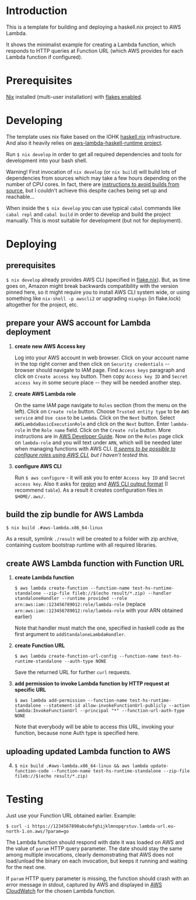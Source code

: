 # Introduction

This is a template for building and deploying a haskell.nix project to AWS Lambda.

It shows the minimalist example for creating a Lambda function, which responds to HTTP queries at Function URL (which AWS provides for each Lambda function if configured).

# Prerequisites

[Nix](https://nixos.org/download.html) installed (multi-user installation) with [flakes enabled](https://nixos.wiki/wiki/Flakes#Enable_flakes).

# Developing

The template uses nix flake based on the IOHK [haskell.nix](https://input-output-hk.github.io/haskell.nix) infrastructure. And also it heavily relies on [aws-lambda-haskell-runtime project](https://theam.github.io/aws-lambda-haskell-runtime/01-getting-started.html).

Run `$ nix develop` in order to get all required dependencies and tools for development into your bash shell.

Warning! First invocation of `nix develop` (or `nix build`) will build lots of dependencies from sources which may take a few hours depending on the number of CPU cores. In fact, there are [instructions to avoid builds from source](https://input-output-hk.github.io/haskell.nix/tutorials/getting-started.html#setting-up-the-binary-cache), but I couldn't achieve this despite caches being set up and reachable...

When inside the `$ nix develop` you can use typical `cabal` commands like `cabal repl` and `cabal build` in order to develop and build the project manually. This is most suitable for development (but not for deployment).

# Deploying

## prerequisites

`$ nix develop` already provides AWS CLI (specified in [flake.nix](flake.nix)). But, as time goes on, Amazon might break backwards compatibility with the version pinned here, so it might require you to install AWS CLI system wide, or using something like `nix-shell -p awscli2` or upgrading `nixpkgs` (in flake.lock) altogether for the project, etc.

## prepare your AWS account for Lambda deployment

1. **create new AWS Access key**

    Log into your AWS account in web browser. Click on your account name in the top right corner and then click on `Security credentials` -- browser should navigate to IAM page. Find `Access keys` paragraph and click on `Create access key` button. Then copy `Access key ID` and `Secret access key` in some secure place -- they will be needed another step.

3. **create AWS Lambda role**

    On the same IAM page navigate to `Roles` section (from the menu on the left). Click on `Create role` button. Choose `Trusted entity type` to be `AWS service` and `Use case` to be `Lambda`. Click on the `Next` button. Select `AWSLambdaBasicExecutionRole` and click on the `Next` button. Enter `lambda-role` in the `Role name` field. Click on the `Create role` button. More instructions are in [AWS Developer Guide](https://docs.aws.amazon.com/lambda/latest/dg/runtimes-walkthrough.html#runtimes-walkthrough-prereqs). Now on the `Roles` page click on `lambda-role` and you will text under `ARN`, which will be needed later when managing functions with AWS CLI.
   _[It seems to be possible to configure roles using AWS CLI](https://github.com/jesuspc/aws-lambda-haskell#deployment), but I haven't tested this._

5. **configure AWS CLI**

    Run `$ aws configure` - it will ask you to enter `Access key ID` and `Secret access key`. Also it asks for [region](https://docs.aws.amazon.com/quicksight/latest/user/regions.html) and [AWS CLI output format](https://docs.aws.amazon.com/cli/latest/userguide/cli-usage-output-format.html) (I recommend `table`). As a result it creates configuration files in `$HOME/.aws/`.

## build the zip bundle for AWS Lambda

`$ nix build .#aws-lambda.x86_64-linux`

As a result, symlink `./result` will be created to a folder with zip archive, containing custom bootstrap runtime with all required libraries.

## create AWS Lambda function with Function URL

1. **create Lambda function**

    `$ aws lambda create-function --function-name test-hs-runtime-standalone --zip-file fileb://$(echo result/*.zip) --handler standaloneHandler --runtime provided --role arn:aws:iam::123456789012:role/lambda-role` (replace `arn:aws:iam::123456789012:role/lambda-role` with your ARN obtained earlier)

    Note that handler must match the one, specified in haskell code as the first argument to `addStandaloneLambdaHandler`.

3. **create Function URL**

    `$ aws lambda create-function-url-config --function-name test-hs-runtime-standalone --auth-type NONE`

    Save the returned URL for further `curl` requests.

4. **add permission to invoke Lambda function by HTTP request at specific URL**

    `$ aws lambda add-permission --function-name test-hs-runtime-standalone --statement-id allow-invokeFunctionUrl-publicly --action lambda:InvokeFunctionUrl --principal "*" --function-url-auth-type NONE`

    Note that everybody will be able to access this URL, invoking your function, because none Auth type is specified here.

## uploading updated Lambda function to AWS

4. `$ nix build .#aws-lambda.x86_64-linux && aws lambda update-function-code --function-name test-hs-runtime-standalone --zip-file fileb://$(echo result/*.zip)`

# Testing

Just use your Function URL obtained earlier. Example:

`$ curl -i https://1234567890abcdefghijklmnopqrstuv.lambda-url.eu-north-1.on.aws/?param=go`

The Lambda function should respond with date it was loaded on AWS and the value of `param` HTTP query parameter. The date should stay the same among multiple invocations, clearly demonstrating that AWS does not load/unload the binary on each invocation, but keeps it running and waiting for the next one.

If `param` HTTP query parameter is missing, the function should crash with an error message in stdout, captured by AWS and displayed in [AWS CloudWatch](https://eu-north-1.console.aws.amazon.com/cloudwatch/home?region=eu-north-1#logsV2:live-tail) for the chosen Lambda function.
